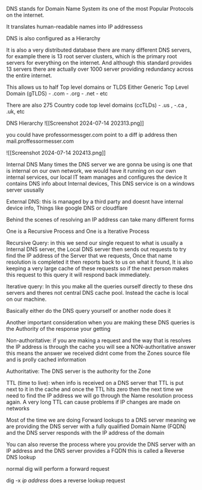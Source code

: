 DNS stands for Domain Name System its one of the most Popular Protocols on the internet.

It translates human-readable names into IP addressess

DNS is also configured as a Hierarchy

It is also a very distributed database there are many different DNS servers, for example there is 13 root server clusters, which is the primary root servers for everything on the internet. And although this standard provides 13 servers there are actually over 1000 server providing redundancy across the entire internet.


This allows us to half Top level domains or TLDS Either
Generic Top Level Domain (gTLDS) - .com - .org - .net - etc

There are also 275 Country code top level domains (ccTLDs) - .us , -.ca , .uk, etc




DNS Hierarchy ![[Screenshot 2024-07-14 202313.png]]

you could have professormessger.com point to a diff ip address then mail.proffessormesser.com



![[Screenshot 2024-07-14 202413.png]]



Internal DNS
Many times the DNS server we are gonna be using is one that is internal on our own network, we would have it running on our own internal services, our local IT team manages and configures the device It contains DNS info about Internal devices, This DNS service is on a windows server ususally


External DNS:
this is managed by a third party and doesnt have internal device info, Things like google DNS or cloudflare


Behind the scenes of resolving an IP address can take many different forms 

One is a Recursive Process and One is a Iterative Process

Recursive Query:
in this we send our single request to what is usually a Internal DNS server, the Local DNS server then sends out requests to try find the IP address of the Server that we requests, Once that name resolution is completed it then reports back to us on what it found, It is also keeping a very large cache of these requests so if the next person makes this request to this query it will respond back immediately.


Iterative query:
In this you make all the queries ourself directly to these dns servers and theres not central DNS cache pool. Instead the cache is local on our machine.

Basically either do the DNS query yourself or another node does it 


Another important consideration when you are making these DNS queries is the Authority of the response your getting

Non-authoritative:
if you are making a request and the way that is resolves the IP address is through the cache you will see a NON-authoritative answer this means the answer we received didnt come from the Zones source file and is prolly cached information 

Authoritative:
The DNS server is the authority for the Zone 




TTL (time to live):
when info is received on a DNS server that TTL is put next to it in the cache and once the TTL hits zero then the next time we need to find the IP address we will go through the Name resolution process again.
A very long TTL can cause problems if IP changes are made on networks 


Most of the time we are doing Forward lookups to a DNS server meaning we are providing the DNS server with a fully qualified Domain Name (FQDN) and the DNS server responds with the IP address of the domain 


You can also reverse the process where you provide the DNS server with an IP address and the DNS server provides a FQDN this is called a Reverse DNS lookup 


normal dig will perform a forward request 


dig -x *ip address* does a reverse lookup request